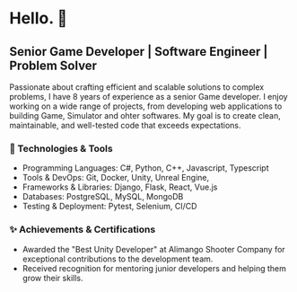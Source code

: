 # Hello. 👋

## Senior Game Developer | Software Engineer | Problem Solver

Passionate about crafting efficient and scalable solutions to complex problems, I have 8 years of experience as a senior Game developer. I enjoy working on a wide range of projects, from developing web applications to building Game, Simulator and ohter softwares. My goal is to create clean, maintainable, and well-tested code that exceeds expectations.

### 🔧 Technologies & Tools

- Programming Languages: C#, Python, C++, Javascript, Typescript
- Tools & DevOps: Git, Docker, Unity, Unreal Engine,
- Frameworks & Libraries: Django, Flask, React, Vue.js
- Databases: PostgreSQL, MySQL, MongoDB
- Testing & Deployment: Pytest, Selenium, CI/CD

### ✨ Achievements & Certifications

- Awarded the "Best Unity Developer" at Alimango Shooter Company for exceptional contributions to the development team.
- Received recognition for mentoring junior developers and helping them grow their skills.
